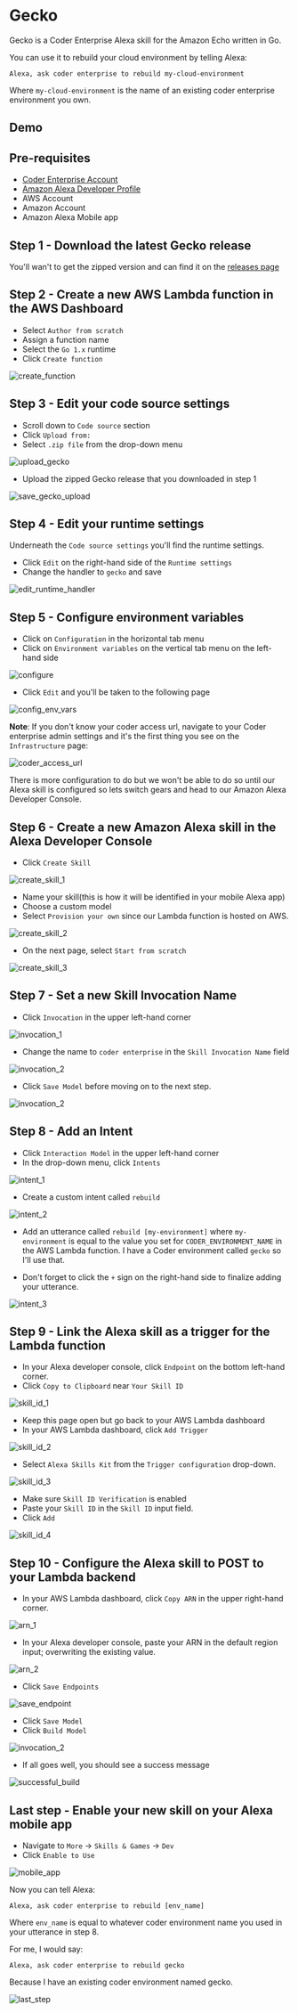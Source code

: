 # Gecko

Gecko is a Coder Enterprise Alexa skill for the Amazon Echo written in Go.

You can use it to rebuild your cloud environment by telling Alexa:

    Alexa, ask coder enterprise to rebuild my-cloud-environment

Where `my-cloud-environment` is the name of an existing coder enterprise environment you own.

## Demo

## Pre-requisites

- [Coder Enterprise Account](https://coder.com/trial)
- [Amazon Alexa Developer Profile](https://developer.amazon.com/en-US/alexa)
- AWS Account
- Amazon Account
- Amazon Alexa Mobile app

## Step 1 - Download the latest Gecko release

You'll wan't to get the zipped version and can find it on the [releases page](todo:addlink)

## Step 2 - Create a new AWS Lambda function in the AWS Dashboard

- Select `Author from scratch`
- Assign a function name
- Select the `Go 1.x` runtime
- Click `Create function`

![create_function](./screenshots/create_function.png)

## Step 3 - Edit your code source settings

- Scroll down to `Code source` section
- Click `Upload from:`
- Select `.zip file` from the drop-down menu

![upload_gecko](./screenshots/upload_gecko.png)

- Upload the zipped Gecko release that you downloaded in step 1

![save_gecko_upload](./screenshots/save_gecko_upload.png)

## Step 4 - Edit your runtime settings


Underneath the `Code source settings` you'll find the runtime settings.

- Click `Edit` on the right-hand side of the `Runtime settings`
- Change the handler to `gecko` and save

![edit_runtime_handler](./screenshots/edit_runtime_handler.png)

## Step 5 - Configure environment variables

- Click on `Configuration` in the horizontal tab menu
- Click on `Environment variables` on the vertical tab menu on the left-hand side

![configure](./screenshots/configure.png)

- Click `Edit` and you'll be taken to the following page

![config_env_vars](./screenshots/config_env_vars.png)

**Note**: If you don't know your coder access url, navigate to your Coder enterprise admin settings and it's the first thing you see on the `Infrastructure` page:

![coder_access_url](./screenshots/coder_access_url.png)

There is more configuration to do but we won't be able to do so until our Alexa skill is configured so lets switch gears and head to our Amazon Alexa Developer Console.

## Step 6 - Create a new Amazon Alexa skill in the Alexa Developer Console

- Click `Create Skill`

![create_skill_1](./screenshots/create_skill_1.png)

- Name your skill(this is how it will be identified in your mobile Alexa app)
- Choose a custom model
- Select `Provision your own` since our Lambda function is hosted on AWS.

![create_skill_2](./screenshots/create_skill_2.png)

 - On the next page, select `Start from scratch`

![create_skill_3](./screenshots/create_skill_3.png)

## Step 7 - Set a new Skill Invocation Name

- Click `Invocation` in the upper left-hand corner

![invocation_1](./screenshots/invocation_1.png)

- Change the name to `coder enterprise` in the `Skill Invocation Name` field

![invocation_2](./screenshots/invocation_2.png)

- Click `Save Model` before moving on to the next step.

![invocation_2](./screenshots/invocation_3.png)

## Step 8 - Add an Intent

- Click `Interaction Model` in the upper left-hand corner
- In the drop-down menu, click `Intents`

![intent_1](./screenshots/intent_1.png)

- Create a custom intent called `rebuild`

![intent_2](./screenshots/intent_2.png)

- Add an utterance called `rebuild [my-environment]` where `my-environment` is equal to the value you set for `CODER_ENVIRONMENT_NAME` in the AWS Lambda function. I have a Coder environment called `gecko` so I'll use that.

- Don't forget to click the `+` sign on the right-hand side to finalize adding your utterance.

![intent_3](./screenshots/intent_3.png)

## Step 9 - Link the Alexa skill as a trigger for the Lambda function

- In your Alexa developer console, click `Endpoint` on the bottom left-hand corner.
- Click `Copy to Clipboard` near `Your Skill ID`

![skill_id_1](./screenshots/skill_id_1.png)

- Keep this page open but go back to your AWS Lambda dashboard
- In your AWS Lambda dashboard, click `Add Trigger`

![skill_id_2](./screenshots/skill_id_2.png)

- Select `Alexa Skills Kit` from the `Trigger configuration` drop-down.

![skill_id_3](./screenshots/skill_id_3.png)

- Make sure `Skill ID Verification` is enabled
- Paste your `Skill ID` in the `Skill ID` input field.
- Click `Add`

![skill_id_4](./screenshots/skill_id_4.png)

## Step 10 - Configure the Alexa skill to POST to your Lambda backend

- In your AWS Lambda dashboard, click `Copy ARN` in the upper right-hand corner.

![arn_1](./screenshots/arn_1.png)

- In your Alexa developer console, paste your ARN in the default region input; overwriting the existing value.

![arn_2](./screenshots/arn_2.png)

- Click `Save Endpoints`

![save_endpoint](./screenshots/save_endpoint.png)

- Click `Save Model`
- Click `Build Model`

![invocation_2](./screenshots/invocation_3.png)

- If all goes well, you should see a success message

![successful_build](./screenshots/successful_build.png)


## Last step - Enable your new skill on your Alexa mobile app

- Navigate to `More` -> `Skills & Games` -> `Dev`
- Click `Enable to Use`

![mobile_app](./screenshots/mobile_app.png)

Now you can tell Alexa:

`Alexa, ask coder enterprise to rebuild [env_name]`

Where `env_name` is equal to whatever coder environment name you used in your utterance in step 8.

For me, I would say:

`Alexa, ask coder enterprise to rebuild gecko`

Because I have an existing coder environment named gecko.

![last_step](./screenshots/last_step.png)